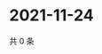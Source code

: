 # 2021-11-24

共 0 条

<!-- BEGIN WEIBO -->
<!-- 最后更新时间 Wed Nov 24 2021 08:13:59 GMT+0800 (China Standard Time) -->

<!-- END WEIBO -->
